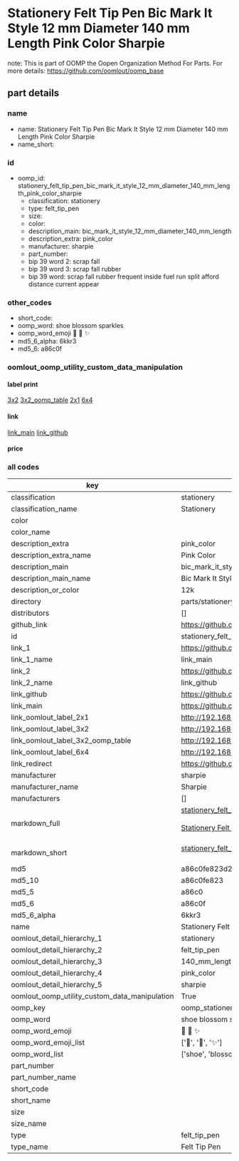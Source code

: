 # Stationery Felt Tip Pen Bic Mark It Style 12 mm Diameter 140 mm Length Pink Color Sharpie  

note: This is part of OOMP the Oopen Organization Method For Parts. For more details: https://github.com/oomlout/oomp_base

##  part details
  







### name
* name: Stationery Felt Tip Pen Bic Mark It Style 12 mm Diameter 140 mm Length Pink Color Sharpie
* name_short: 
### id
* oomp_id: stationery_felt_tip_pen_bic_mark_it_style_12_mm_diameter_140_mm_length_pink_color_sharpie
  * classification: stationery
  * type: felt_tip_pen
  * size: 
  * color: 
  * description_main: bic_mark_it_style_12_mm_diameter_140_mm_length
  * description_extra: pink_color
  * manufacturer: sharpie
  * part_number: 
  * bip 39 word 2: scrap fall
  * bip 39 word 3: scrap fall rubber
  * bip 39 word: scrap fall rubber frequent inside fuel run split afford distance current appear

### other_codes
* short_code: 
* oomp_word: shoe blossom sparkles
* oomp_word_emoji :shoe: :blossom: :sparkles:
* md5_6_alpha: 6kkr3
* md5_6: a86c0f






### oomlout_oomp_utility_custom_data_manipulation
#### label print
[3x2](http://192.168.1.245:1112/?label=oomp%206kkr3)
[3x2_oomp_table](http://192.168.1.108:1112/?label=oomp%206kkr3)
[2x1](http://192.168.1.242:1112/?label=oomp%206kkr3)
[6x4](http://192.168.1.55:1112/?label=oomp%206kkr3)    

#### link

[link_main](https://github.com/oomlout/oomlout_oomp_version_1_messy/tree/main/parts/stationery_felt_tip_pen_bic_mark_it_style_12_mm_diameter_140_mm_length_pink_color_sharpie) [link_github](https://github.com/oomlout/oomlout_oomp_version_1_messy/tree/main/parts/stationery_felt_tip_pen_bic_mark_it_style_12_mm_diameter_140_mm_length_pink_color_sharpie)                             

#### price







### all codes 
| key | value |  
| --- | --- |  
| classification | stationery |  
| classification_name | Stationery |  
| color |  |  
| color_name |  |  
| description_extra | pink_color |  
| description_extra_name | Pink Color |  
| description_main | bic_mark_it_style_12_mm_diameter_140_mm_length |  
| description_main_name | Bic Mark It Style 12 mm Diameter 140 mm Length |  
| description_or_color | 12k |  
| directory | parts/stationery_felt_tip_pen_bic_mark_it_style_12_mm_diameter_140_mm_length_pink_color_sharpie |  
| distributors | [] |  
| github_link | https://github.com/oomlout/oomlout_oomp_part_src/tree/main/parts/stationery_felt_tip_pen_bic_mark_it_style_12_mm_diameter_140_mm_length_pink_color_sharpie |  
| id | stationery_felt_tip_pen_bic_mark_it_style_12_mm_diameter_140_mm_length_pink_color_sharpie |  
| link_1 | https://github.com/oomlout/oomlout_oomp_version_1_messy/tree/main/parts/stationery_felt_tip_pen_bic_mark_it_style_12_mm_diameter_140_mm_length_pink_color_sharpie |  
| link_1_name | link_main |  
| link_2 | https://github.com/oomlout/oomlout_oomp_version_1_messy/tree/main/parts/stationery_felt_tip_pen_bic_mark_it_style_12_mm_diameter_140_mm_length_pink_color_sharpie |  
| link_2_name | link_github |  
| link_github | https://github.com/oomlout/oomlout_oomp_version_1_messy/tree/main/parts/stationery_felt_tip_pen_bic_mark_it_style_12_mm_diameter_140_mm_length_pink_color_sharpie |  
| link_main | https://github.com/oomlout/oomlout_oomp_version_1_messy/tree/main/parts/stationery_felt_tip_pen_bic_mark_it_style_12_mm_diameter_140_mm_length_pink_color_sharpie |  
| link_oomlout_label_2x1 | http://192.168.1.242:1112/?label=oomp%206kkr3 |  
| link_oomlout_label_3x2 | http://192.168.1.245:1112/?label=oomp%206kkr3 |  
| link_oomlout_label_3x2_oomp_table | http://192.168.1.108:1112/?label=oomp%206kkr3 |  
| link_oomlout_label_6x4 | http://192.168.1.55:1112/?label=oomp%206kkr3 |  
| link_redirect | https://github.com/oomlout/oomlout_oomp_version_1_messy/tree/main/parts/stationery_felt_tip_pen_bic_mark_it_style_12_mm_diameter_140_mm_length_pink_color_sharpie |  
| manufacturer | sharpie |  
| manufacturer_name | Sharpie |  
| manufacturers | [] |  
| markdown_full | [stationery_felt_tip_pen_bic_mark_it_style_12_mm_diameter_140_mm_length_pink_color_sharpie](none)<br>[](none)<br>[Stationery Felt Tip Pen Bic Mark It Style 12 Mm Diameter 140 Mm Length Pink Color Sharpie](none)<br><br> |  
| markdown_short | [stationery_felt_tip_pen_bic_mark_it_style_12_mm_diameter_140_mm_length_pink_color_sharpie](none)<br><br> |  
| md5 | a86c0fe823d237a977ba95cb79948e0b |  
| md5_10 | a86c0fe823 |  
| md5_5 | a86c0 |  
| md5_6 | a86c0f |  
| md5_6_alpha | 6kkr3 |  
| name | Stationery Felt Tip Pen Bic Mark It Style 12 mm Diameter 140 mm Length Pink Color Sharpie |  
| oomlout_detail_hierarchy_1 | stationery |  
| oomlout_detail_hierarchy_2 | felt_tip_pen |  
| oomlout_detail_hierarchy_3 | 140_mm_length |  
| oomlout_detail_hierarchy_4 | pink_color |  
| oomlout_detail_hierarchy_5 | sharpie |  
| oomlout_oomp_utility_custom_data_manipulation | True |  
| oomp_key | oomp_stationery_felt_tip_pen_bic_mark_it_style_12_mm_diameter_140_mm_length_pink_color_sharpie |  
| oomp_word | shoe blossom sparkles |  
| oomp_word_emoji | :shoe: :blossom: :sparkles: |  
| oomp_word_emoji_list | [':shoe:', ':blossom:', ':sparkles:'] |  
| oomp_word_list | ['shoe', 'blossom', 'sparkles'] |  
| part_number |  |  
| part_number_name |  |  
| short_code |  |  
| short_name |  |  
| size |  |  
| size_name |  |  
| type | felt_tip_pen |  
| type_name | Felt Tip Pen |  
